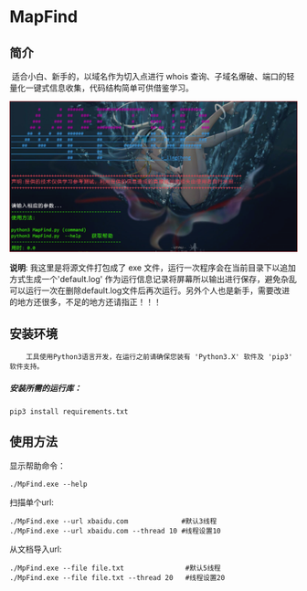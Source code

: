 

# MapFind



## 简介

​		适合小白、新手的，以域名作为切入点进行 whois 查询、子域名爆破、端口的轻量化一键式信息收集，代码结构简单可供借鉴学习。

![](image\1.png)



**说明**: 我这里是将源文件打包成了 exe 文件，运行一次程序会在当前目录下以追加方式生成一个'default.log' 作为运行信息记录将屏幕所以输出进行保存，避免杂乱可以运行一次在删除default.log文件后再次运行。另外个人也是新手，需要改进的地方还很多，不足的地方还请指正！！！





## 安装环境

 		工具使用Python3语言开发，在运行之前请确保您装有 'Python3.X' 软件及 'pip3' 软件支持。

##### 安装所需的运行库：

```
pip3 install requirements.txt
```





## 使用方法



显示帮助命令：

```
./MpFind.exe --help
```



扫描单个url:

```
./MpFind.exe --url xbaidu.com             #默认3线程
./MpFind.exe --url xbaidu.com --thread 10 #线程设置10
```



从文档导入url:

```
./MpFind.exe --file file.txt               #默认5线程
./MpFind.exe --file file.txt --thread 20   #线程设置20
```